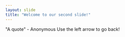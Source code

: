```yaml
---
layout: slide
title: "Welcome to our second slide!"
---
```

"A quote" - Anonymous
Use the left arrow to go back!
